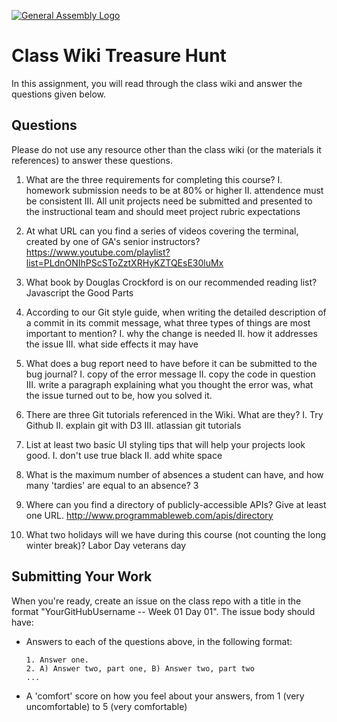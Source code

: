 [![General Assembly Logo](https://camo.githubusercontent.com/1a91b05b8f4d44b5bbfb83abac2b0996d8e26c92/687474703a2f2f692e696d6775722e636f6d2f6b6538555354712e706e67)](https://generalassemb.ly/education/web-development-immersive)

# Class Wiki Treasure Hunt

In this assignment, you will read through the class wiki and answer the
questions given below.

## Questions

Please do not use any resource other than the class wiki
(or the materials it references)
to answer these questions.

1.  What are the three requirements for completing this course?
	I. homework submission needs to be at 80% or higher
	II. attendence must be consistent
	III. All unit projects need be submitted and presented to the instructional team and should meet project rubric expectations

2.  At what URL can you find a series of videos covering the terminal, created by one of GA's senior instructors?
	https://www.youtube.com/playlist?list=PLdnONIhPScSToZztXRHyKZTQEsE30luMx

3.  What book by Douglas Crockford is on our recommended reading list?
	Javascript the Good Parts

4.  According to our Git style guide, when writing the detailed description of a commit in its commit message, what three types of things are most important to mention?
	I. why the change is needed
	II. how it addresses the issue 
	III. what side effects it may have 

5.  What does a bug report need to have before it can be submitted to the bug journal?
	I. copy of the error message
	II. copy the code in question
	III. write a paragraph explaining what you thought the error was, what the issue turned out to be, how you solved it.

6.  There are three Git tutorials referenced in the Wiki. What are they?
	I. Try Github
	II. explain git with D3
	III. atlassian git tutorials

7.  List at least two basic UI styling tips that will help your projects look good.
	I. don't use true black 
	II. add white space

8.  What is the maximum number of absences a student can have, and how many 'tardies' are equal to an absence?
	3

9.  Where can you find a directory of publicly-accessible APIs?
Give at least one URL.
	http://www.programmableweb.com/apis/directory

10. What two holidays will we have during this course (not counting the long winter break)?
	Labor Day 
	veterans day

## Submitting Your Work

When you're ready, create an issue on the class repo with
a title in the format "YourGitHubUsername -- Week 01 Day 01".
The issue body should have:

-   Answers to each of the questions above, in the following format:

    ```text
    1. Answer one.
    2. A) Answer two, part one, B) Answer two, part two
    ...
    ```

-   A 'comfort' score on how you feel about your answers, from 1 (very
    uncomfortable) to 5 (very comfortable)
